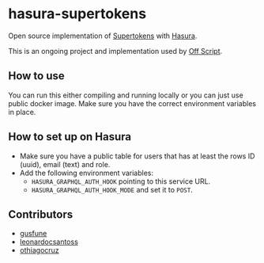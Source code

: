# hasura-supertokens

Open source implementation of [Supertokens](https://supertokens.io/) with [Hasura](https://hasura.io/).

This is an ongoing project and implementation used by [Off Script](https://offscript.io).

## How to use

You can run this either compiling and running locally or you can just use public docker image.
Make sure you have the correct environment variables in place.

## How to set up on Hasura

- Make sure you have a public table for users that has at least the rows ID (uuid), email (text) and role.
- Add the following environment variables:
  - `HASURA_GRAPHQL_AUTH_HOOK` pointing to this service URL.
  - `HASURA_GRAPHQL_AUTH_HOOK_MODE` and set it to `POST`.

## Contributors

- [gusfune](https://github.com/gusfune)
- [leonardocsantoss](https://github.com/leonardocsantoss)
- [othiagocruz](https://github.com/othiagocruz)

